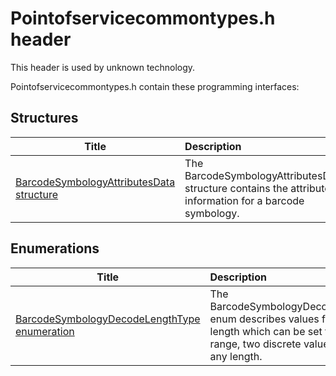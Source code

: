 # Pointofservicecommontypes.h header


This header is used by unknown technology.

Pointofservicecommontypes.h contain these programming interfaces:


## Structures

| Title   | Description   |
| ---- |:---- |
| [BarcodeSymbologyAttributesData structure](ns-pointofservicecommontypes--barcodesymbologyattributesdata.md) | The BarcodeSymbologyAttributesData structure contains the attribute information for a barcode symbology. |

## Enumerations

| Title   | Description   |
| ---- |:---- |
| [BarcodeSymbologyDecodeLengthType enumeration](ne-pointofservicecommontypes--barcodesymbologydecodelengthtype.md) | The BarcodeSymbologyDecodeLengthType enum describes values for the decode length which can be set to support a range, two discrete values, or be set to any length. |
